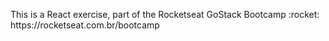 <p>This is a React exercise, part of the Rocketseat GoStack Bootcamp :rocket: https://rocketseat.com.br/bootcamp</p>